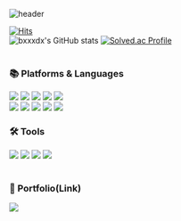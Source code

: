 ![header](https://capsule-render.vercel.app/api?type=waving&color=gradient&height=200&section=header&text=Hi!%20Byoungdo's%20Github!&fontSize=75&animation=fadeIn&fontAlignY=42&desc=Backend%20Programmer&descAlignY=68&descAlign=62)


[![Hits](https://hits.seeyoufarm.com/api/count/incr/badge.svg?url=https%3A%2F%2Fgithub.com%2Fbxxxdx&count_bg=%233CD107&title_bg=%23171B16&icon=&icon_color=%23E7E7E7&title=hits&edge_flat=false)](https://hits.seeyoufarm.com)
<br>
![bxxxdx's GitHub stats](https://github-readme-stats.vercel.app/api?username=bxxxdx&show_icons=true&theme=radical)
[![Solved.ac Profile](http://mazassumnida.wtf/api/v2/generate_badge?boj=bangdo911)](https://solved.ac/bangdo911/)
<br>
<br>



### 📚 Platforms & Languages
<div>
  <img src="https://img.shields.io/badge/Java-007396?style=flat&logo=Conda-Forge&logoColor=white" />
  <img src="https://img.shields.io/badge/Spring-6DB33F?style=flat&logo=Spring&logoColor=white" />
 	<img src="https://img.shields.io/badge/SpringBoot-6DB33F?style=flat&logo=SpringBoot&logoColor=white" />
	<img src="https://img.shields.io/badge/Oracle%20SQL-F80000?style=flat&logo=Oracle&logoColor=white" />
	<img src="https://img.shields.io/badge/Mybatis-000000?style=flat&logo=Fluentd&logoColor=white" />
</div>
<div>
	<img src="https://img.shields.io/badge/JavaScript-F7DF1E?style=flat&logo=JavaScript&logoColor=white" />
	<img src="https://img.shields.io/badge/jQuery-0769AD?style=flat&logo=jQuery&logoColor=white" />
  	<img src="https://img.shields.io/badge/HTML5-E34F26?style=flat&logo=HTML5&logoColor=white" />
	<img src="https://img.shields.io/badge/CSS3-1572B6?style=flat&logo=CSS3&logoColor=white" />
  <img src="https://img.shields.io/badge/Bootstrap-7952B3?style=flat&logo=Bootstrap&logoColor=white" />
</div>

### 🛠 Tools
<div>
	<img src="https://img.shields.io/badge/Eclipse%20IDE-2C2255.svg?&style=flat&logo=Eclipse%20IDE&logoColor=white" />
  	<img src="https://img.shields.io/badge/Visual%20Studio%20Code-007ACC?style=flat&logo=VisualStudioCode&logoColor=white" />
	<img src="https://img.shields.io/badge/GitHub-181717?style=flat&logo=GitHub&logoColor=white" />
	<img src="https://img.shields.io/badge/Tomcat-F8DC75?style=flat&logo=ApacheTomcat&logoColor=white" />
</div>

<br>

### 📌 Portfolio(Link)
<div>
	<a href="https://jumpy-velvet-fa4.notion.site/1927f11c1ed348d3a4b38950fa393031">
		<img src="https://img.shields.io/badge/Notion-000000?style=for-the-badge&logo=Notion&logoColor=white" />
	</a>
<div>










